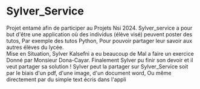 # Sylver_Service

Projet entamé afin de participer au Projets Nsi 2024. Sylver_service a pour but d'être une application où des individus (élève visé) peuvent poster des tutos, Par exemple des tutos Python, Pour pouvoir partager leur savoir aux autres élèves du lycée.  
Mise en Situation, Sylver Kalsefni a eu beaucoup de Mal a faire un exercice Donné par Monsieur Dona-Cayar. Finalement Sylver pu finir son devoir et il veut partager sa solution ! Sylver peut la partager sur Sylver_Service soit par le biais d'un pdf, d'une image, d'un document word, Ou même directement par du simple text écris dans l'appli  
